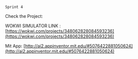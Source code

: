                                                                        Sprint 4
                 
               
Check the Project:

WOKWI SIMULATOR LINK : [https://wokwi.com/projects/348062828084593236](https://wokwi.com/projects/348062828084593236)

Mit App: [http://ai2.appinventor.mit.edu/#5076422881050624](http://ai2.appinventor.mit.edu/#5076422881050624)



 

